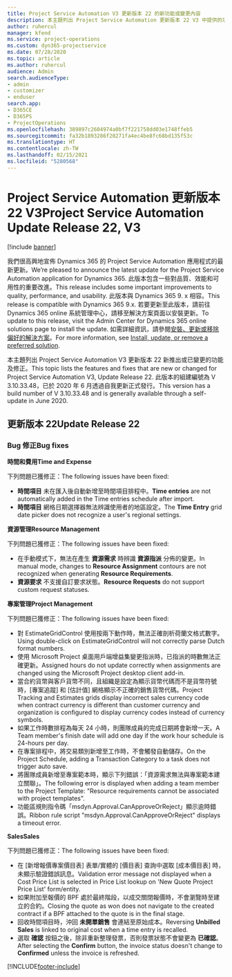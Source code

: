 ```yaml
---
title: Project Service Automation V3 更新版本 22 的新功能或變更內容
description: 本主題列出 Project Service Automation 更新版本 22 V3 中提供的功能和修正。
author: ruhercul
manager: kfend
ms.service: project-operations
ms.custom: dyn365-projectservice
ms.date: 07/28/2020
ms.topic: article
ms.author: ruhercul
audience: Admin
search.audienceType:
- admin
- customizer
- enduser
search.app:
- D365CE
- D365PS
- ProjectOperations
ms.openlocfilehash: 389897c2604974a0bf7f221758dd03e1748ffeb5
ms.sourcegitcommit: fa32b1893286f20271fa4ec4be8fc68bd135f53c
ms.translationtype: HT
ms.contentlocale: zh-TW
ms.lasthandoff: 02/15/2021
ms.locfileid: "5280568"
---
```

# <a name="project-service-automation-update-release-22-v3"></a><span data-ttu-id="335a7-103">Project Service Automation 更新版本 22 V3</span><span class="sxs-lookup"><span data-stu-id="335a7-103">Project Service Automation Update Release 22, V3</span></span>

[!include [banner](../includes/psa-now-project-operations.md)]

<span data-ttu-id="335a7-104">我們很高興地宣佈 Dynamics 365 的 Project Service Automation 應用程式的最新更新。</span><span class="sxs-lookup"><span data-stu-id="335a7-104">We’re pleased to announce the latest update for the Project Service Automation application for Dynamics 365.</span></span> <span data-ttu-id="335a7-105">此版本包含一些對品質、效能和可用性的重要改進。</span><span class="sxs-lookup"><span data-stu-id="335a7-105">This release includes some important improvements to quality, performance, and usability.</span></span> <span data-ttu-id="335a7-106">此版本與 Dynamics 365 9. x 相容。</span><span class="sxs-lookup"><span data-stu-id="335a7-106">This release is compatible with Dynamics 365 9.x.</span></span> <span data-ttu-id="335a7-107">若要更新至此版本，請前往 Dynamics 365 online 系統管理中心，請移至解決方案頁面以安裝更新。</span><span class="sxs-lookup"><span data-stu-id="335a7-107">To update to this release, visit the Admin Center for Dynamics 365 online solutions page to install the update.</span></span> <span data-ttu-id="335a7-108">如需詳細資訊，請參閱[安裝、更新或移除偏好的解決方案](https://docs.microsoft.com/power-platform/admin/install-remove-preferred-solution)。</span><span class="sxs-lookup"><span data-stu-id="335a7-108">For more information, see [Install, update, or remove a preferred solution](https://docs.microsoft.com/power-platform/admin/install-remove-preferred-solution).</span></span>

<span data-ttu-id="335a7-109">本主題列出 Project Service Automation V3 更新版本 22 新推出或已變更的功能及修正。</span><span class="sxs-lookup"><span data-stu-id="335a7-109">This topic lists the features and fixes that are new or changed for Project Service Automation V3, Update Release 22.</span></span> <span data-ttu-id="335a7-110">此版本的組建編號為 V 3.10.33.48，已於 2020 年 6 月透過自我更新正式發行。</span><span class="sxs-lookup"><span data-stu-id="335a7-110">This version has a build number of V 3.10.33.48 and is generally available through a self-update in June 2020.</span></span>

## <a name="update-release-22"></a><span data-ttu-id="335a7-111">更新版本 22</span><span class="sxs-lookup"><span data-stu-id="335a7-111">Update Release 22</span></span>

### <a name="bug-fixes"></a><span data-ttu-id="335a7-112">Bug 修正</span><span class="sxs-lookup"><span data-stu-id="335a7-112">Bug fixes</span></span>



<span data-ttu-id="335a7-113">**時間和費用**</span><span class="sxs-lookup"><span data-stu-id="335a7-113">**Time and Expense**</span></span>

<span data-ttu-id="335a7-114">下列問題已獲修正：</span><span class="sxs-lookup"><span data-stu-id="335a7-114">The following issues have been fixed:</span></span>

- <span data-ttu-id="335a7-115">**時間項目** 未在匯入後自動新增至時間項目排程中。</span><span class="sxs-lookup"><span data-stu-id="335a7-115">**Time entries** are not automatically added in the Time entries schedule after import.</span></span>
- <span data-ttu-id="335a7-116">**時間項目** 網格日期選擇器無法辨識使用者的地區設定。</span><span class="sxs-lookup"><span data-stu-id="335a7-116">The **Time Entry** grid date picker does not recognize a user's regional settings.</span></span>

<span data-ttu-id="335a7-117">**資源管理**</span><span class="sxs-lookup"><span data-stu-id="335a7-117">**Resource Management**</span></span>

<span data-ttu-id="335a7-118">下列問題已獲修正：</span><span class="sxs-lookup"><span data-stu-id="335a7-118">The following issues have been fixed:</span></span>

- <span data-ttu-id="335a7-119">在手動模式下，無法在產生 **資源需求** 時辨識 **資源指派** 分佈的變更。</span><span class="sxs-lookup"><span data-stu-id="335a7-119">In manual mode, changes to **Resource Assignment** contours are not recognized when generating **Resource Requirements**.</span></span>
- <span data-ttu-id="335a7-120">**資源要求** 不支援自訂要求狀態。</span><span class="sxs-lookup"><span data-stu-id="335a7-120">**Resource Requests** do not support custom request statuses.</span></span>

<span data-ttu-id="335a7-121">**專案管理**</span><span class="sxs-lookup"><span data-stu-id="335a7-121">**Project Management**</span></span>

<span data-ttu-id="335a7-122">下列問題已獲修正：</span><span class="sxs-lookup"><span data-stu-id="335a7-122">The following issues have been fixed:</span></span>

- <span data-ttu-id="335a7-123">對 EstimateGridControl 使用按兩下動作時，無法正確剖析荷蘭文格式數字。</span><span class="sxs-lookup"><span data-stu-id="335a7-123">Using double-click on EstimateGridControl will not correctly parse Dutch format numbers.</span></span>
- <span data-ttu-id="335a7-124">使用 Microsoft Project 桌面用戶端增益集變更指派時，已指派的時數無法正確更新。</span><span class="sxs-lookup"><span data-stu-id="335a7-124">Assigned hours do not update correctly when assignments are changed using the Microsoft Project desktop client add-in.</span></span>
- <span data-ttu-id="335a7-125">當合約貨幣與客戶貨幣不同，且組織是設定為顯示貨幣代碼而不是貨幣符號時，[專案追蹤] 和 [估計值] 網格顯示不正確的銷售貨幣代碼。</span><span class="sxs-lookup"><span data-stu-id="335a7-125">Project Tracking and Estimates grids display incorrect sales currency code when contract currency is different than customer currency and organization is configured to display currency codes instead of currency symbols.</span></span>
- <span data-ttu-id="335a7-126">如果工作時數排程為每天 24 小時，則團隊成員的完成日期將會新增一天。</span><span class="sxs-lookup"><span data-stu-id="335a7-126">A Team member's finish date will add one day if the work hour schedule is 24-hours per day.</span></span>
- <span data-ttu-id="335a7-127">在專案排程中，將交易類別新增至工作時，不會觸發自動儲存。</span><span class="sxs-lookup"><span data-stu-id="335a7-127">On the Project Schedule, adding a Transaction Category to a task does not trigger auto save.</span></span>
- <span data-ttu-id="335a7-128">將團隊成員新增至專案範本時，顯示下列錯誤：「資源需求無法與專案範本建立關聯」。</span><span class="sxs-lookup"><span data-stu-id="335a7-128">The following error is displayed when adding a team member to the Project Template: "Resource requirements cannot be associated with project templates".</span></span> 
- <span data-ttu-id="335a7-129">功能區規則指令碼「msdyn.Approval.CanApproveOrReject」顯示逾時錯誤。</span><span class="sxs-lookup"><span data-stu-id="335a7-129">Ribbon rule script "msdyn.Approval.CanApproveOrReject" displays a timeout error.</span></span>

<span data-ttu-id="335a7-130">**Sales**</span><span class="sxs-lookup"><span data-stu-id="335a7-130">**Sales**</span></span>

<span data-ttu-id="335a7-131">下列問題已獲修正：</span><span class="sxs-lookup"><span data-stu-id="335a7-131">The following issues have been fixed:</span></span>

- <span data-ttu-id="335a7-132">在 [新增報價專案價目表] 表單/實體的 [價目表] 查詢中選取 [成本價目表] 時，未顯示驗證錯誤訊息。</span><span class="sxs-lookup"><span data-stu-id="335a7-132">Validation error message not displayed when a Cost Price List is selected in Price List lookup on 'New Quote Project Price List' form/entity.</span></span>
- <span data-ttu-id="335a7-133">如果附加至報價的 BPF 處於最終階段，以成交關閉報價時，不會瀏覽時至建立的合約。</span><span class="sxs-lookup"><span data-stu-id="335a7-133">Closing the quote as won does not navigate to the created contract if a BPF attached to the quote is in the final stage.</span></span>
- <span data-ttu-id="335a7-134">回收時間項目時，沖回 **未開單銷售** 會連結至原始成本。</span><span class="sxs-lookup"><span data-stu-id="335a7-134">Reversing **Unbilled Sales** is linked to original cost when a time entry is recalled.</span></span>
- <span data-ttu-id="335a7-135">選取 **確認** 按鈕之後，除非重新整理發票，否則發票狀態不會變更為 **已確認**。</span><span class="sxs-lookup"><span data-stu-id="335a7-135">After selecting the **Confirm** button, the invoice status doesn't change to **Confirmed** unless the invoice is refreshed.</span></span>


[!INCLUDE[footer-include](../includes/footer-banner.md)]